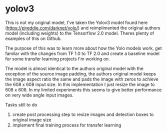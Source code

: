 # yolov3

This is not my original model, I've taken the Yolov3 model found  here (https://pjreddie.com/darknet/yolo/) and reimplimented the original authors model (including weights) to the Tensorflow 2.0 model. Theres plenty of examples of this on Github. 

The purpose of this was to learn more about how the Yolo models work, get familar with the changes from TF 1.0 to TF 2.0 and create a baseline model for some transfer learning projects I'm working on.

The model is almost identical to the authors original model with the exception of the source image padding, the authors original model keeps the image aspect ratio the same and pads the image with zeros to achieve the 608 x 608 input size. In this implementation I just resize the image to 608 x 608.
In my limited experiments this seems to give better performance on very wide angle input images. 

Tasks still to do 

1. create post processing step to resize images and detection boxes to original image size
2. implement final training process for transfer learning
 